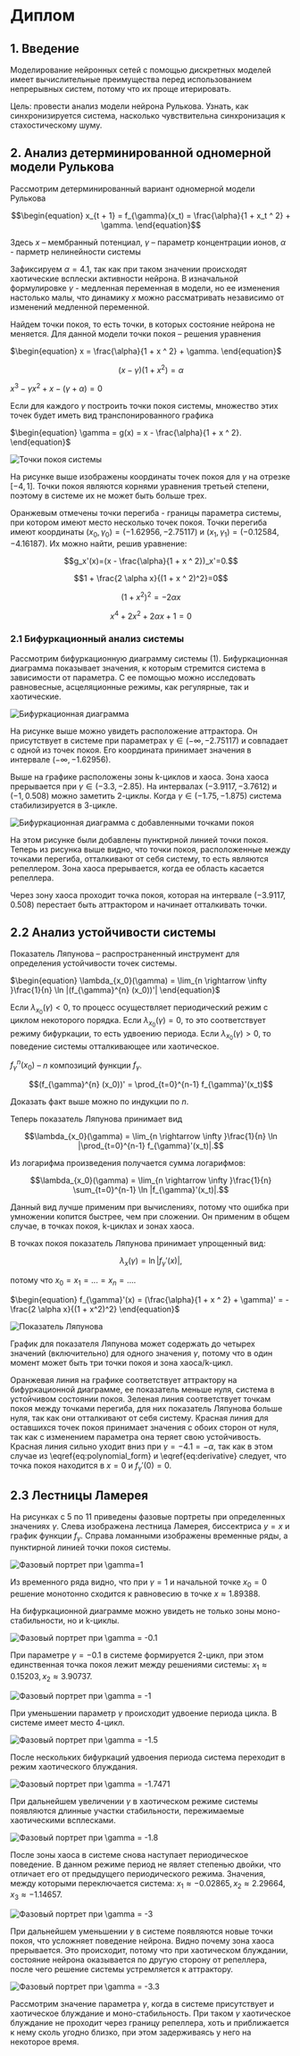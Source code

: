 # Диплом

## 1. Введение

Моделирование нейронных сетей с помощью дискретных моделей имеет вычислительные преимущества перед использованием непрерывных систем, потому что их проще итерировать.

Цель: провести анализ модели нейрона Рулькова. Узнать, как синхронизируется система, насколько чувствительна синхронизация к стахостическому шуму.

## 2. Анализ детерминированной одномерной модели Рулькова

Рассмотрим детерминированный вариант одномерной модели Рулькова

$$\begin{equation}
    x_{t + 1} = f_{\gamma}(x_t) = \frac{\alpha}{1 + x_t ^ 2} + \gamma.
\end{equation}$$


Здесь $x$ – мембранный потенциал, $\gamma$ – параметр концентрации ионов, $\alpha$ - парметр нелинейности системы

Зафиксируем $\alpha = 4.1$, так как при таком значении происходят хаотические всплески активности нейрона. В изначальной формулировке $\gamma$ - медленная переменная в модели, но ее изменения настолько малы, что динамику $x$ можно рассматривать независимо от изменений медленной переменной.

Найдем точки покоя, то есть точки, в которых состояние нейрона не меняется.
Для данной модели точки покоя – решения уравнения

$\begin{equation}
    x = \frac{\alpha}{1 + x ^ 2} + \gamma.
\end{equation}$

$$(x - \gamma)(1 + x ^ 2) = \alpha$$

$\begin{equation}
    x^3 - \gamma x ^ 2 + x - (\gamma + \alpha) = 0
\end{equation}$

Если для каждого $\gamma$ построить точки покоя системы, множество этих точек будет иметь вид транспонированного графика

$\begin{equation}
    \gamma = g(x) = x - \frac{\alpha}{1 + x ^ 2}.
\end{equation}$

![Точки покоя системы](images/1d/stable_points.png)

На рисунке выше изображены координаты точек покоя для $\gamma$ на отрезке $[-4, 1]$. Точки покоя являются корнями уравнения третьей степени, поэтому в системе их не может быть больше трех.

Оранжевым отмечены точки перегиба - границы параметра системы, при котором имеют место несколько точек покоя. Точки перегиба имеют координаты $(x_0, \gamma_0) = (-1.62956, -2.75117)$ и $(x_1 , \gamma_1) = (-0.12584, -4.16187)$. Их можно найти, решив уравнение:

$$g_x'(x)=(x - \frac{\alpha}{1 + x ^ 2})_x'=0.$$

$$1 + \frac{2 \alpha x}{(1 + x ^ 2)^2}=0$$

$$(1 + x ^ 2)^2= - 2 \alpha x$$

$$x^4 + 2 x ^ 2 + 2 \alpha x + 1 = 0$$

### 2.1 Бифуркационный анализ системы

Рассмотрим бифуркационную диаграмму системы (1).
Бифуркационная диаграмма показывает значения, к которым стремится система в зависимости от параметра. С ее помощью можно исследовать равновесные, асцеляционные режимы, как регулярные, так и хаотические.

![Бифуркационная диаграмма](images/1d/bifurcation_only.png)

На рисунке выше можно увидеть расположение аттрактора. Он присутствует в системе при параметрах $\gamma \in (-\infty, -2.75117)$ и совпадает с одной из точек покоя. Его координата принимает значения в интервале $(-\infty, -1.62956)$.

Выше на графике расположены зоны k-циклов и хаоса. Зона хаоса прерывается при $\gamma \in (-3.3, -2.85).$ На интервалах $(-3.9117, -3.7612)$ и $(-1, 0.508)$ можно заметить 2-циклы. Когда $\gamma \in (-1.75, -1.875)$ система стабилизируется в 3-цикле.

![Бифуркационная диаграмма с добавленными точками покоя](images/1d/bifurcation_with_stable.png)

На этом рисунке были добавлены пунктирной линией точки покоя. Теперь из рисунка выше видно, что точки покоя, расположенные между точками перегиба, отталкивают от себя систему, то есть являются репеллером. Зона хаоса прерывается, когда ее область касается репеллера.

Через зону хаоса проходит точка покоя, которая на интервале $(-3.9117, 0.508)$ перестает быть аттрактором и начинает отталкивать точки.

## 2.2 Анализ устойчивости системы

Показатель Ляпунова – распространенный инструмент для определения устойчивости точек системы.

$\begin{equation}
    \lambda_{x_0}(\gamma) = \lim_{n \rightarrow \infty }\frac{1}{n} \ln |(f_{\gamma}^{n} (x_0))'|
\end{equation}$

Если $\lambda_{x_0}(\gamma) < 0$, то процесс осуществляет периодический режим с циклом некоторого порядка. Если $\lambda_{x_0}(\gamma) = 0$, то это соответствует режиму бифуркации, то есть удвоению периода. Если $\lambda_{x_0}(\gamma) > 0$, то поведение системы отталкивающее или хаотическое.

$f_{\gamma}^{n} (x_0)$ – $n$ композиций функции $f_{\gamma}$.

$$(f_{\gamma}^{n} (x_0))' = \prod_{t=0}^{n-1} f_{\gamma}'(x_t)$$

Доказать факт выше можно по индукции по $n$.

Теперь показатель Ляпунова принимает вид

$$\lambda_{x_0}(\gamma) = \lim_{n \rightarrow \infty }\frac{1}{n} \ln |\prod_{t=0}^{n-1} f_{\gamma}'(x_t)|.$$

Из логарифма произведения получается сумма логарифмов:

$$\lambda_{x_0}(\gamma) = \lim_{n \rightarrow \infty }\frac{1}{n} \sum_{t=0}^{n-1} \ln |f_{\gamma}'(x_t)|.$$

Данный вид лучше применим при вычислениях, потому что ошибка при умножении копится быстрее, чем при сложении. Он применим в общем случае, в точках покоя, k-циклах и зонах хаоса.

В точках покоя показатель Ляпунова принимает упрощенный вид: 

$$\lambda_{x}(\gamma) = \ln |f_{\gamma}'(x)|,$$

потому что $x_0 = x_1 = ... = x_n = ...$.

$\begin{equation}
    f_{\gamma}'(x) = 
    (\frac{\alpha}{1 + x ^ 2} + \gamma)' =
    - \frac{2 \alpha x}{(1 + x^2)^2}
\end{equation}$

![Показатель Ляпунова](images/1d/lyapunov_exponent.png)

График для показателя Ляпунова может содержать до четырех значений (включительно) для одного значения $\gamma$, потому что в один момент может быть три точки покоя и зона хаоса/k-цикл.

Оранжевая линия на графике соответствует аттрактору на бифуркационной диаграмме, ее показатель меньше нуля, система в устойчивом состоянии покоя.
Зеленая линия соответствует точкам покоя между точками перегиба, для них показатель Ляпунова больше нуля, так как они отталкивают от себя систему.
Красная линия для оставшихся точек покоя принимает значения с обоих сторон от нуля, так как с изменением параметра она теряет свою устойчивость. Красная линия сильно уходит вниз при $\gamma = -4.1 = -\alpha$, так как в этом случае из \eqref{eq:polynomial_form} и \eqref{eq:derivative} следует, что точка покоя находится в $x = 0$ и $f_{\gamma}'(0) = 0$.

## 2.3 Лестницы Ламерея

На рисунках с 5 по 11 приведены фазовые портреты при определенных значениях $\gamma$. Слева изображена лестница Ламерея, биссектриса $y = x$ и график функции $f_{\gamma}$. Справа ломанными изображены временные ряды, а пунктирной линией точки покоя системы.

![Фазовый портрет при $\gamma=1$](images/1d/single_attraction.png)

Из временного ряда видно, что при $\gamma = 1$ и начальной точке $x_0 = 0$ решение монотонно сходится к равновесию в точке $x \approx 1.89388$.

На бифуркационной диаграмме можно увидеть не только зоны моно-стабильности, но и k-циклы.

![Фазовый портрет при $\gamma = -0.1$](images/1d/two_cycle.png)

При параметре $\gamma = -0.1$ в системе формируется 2-цикл, при этом единственная точка покоя лежит между решениями системы: $x_1 \approx 0.15203, x_2 \approx 3.90737$.

![Фазовый портрет при $\gamma = -1$](images/1d/four_cycles.png)

При уменьшении параметр $\gamma$ происходит удвоение периода цикла. В системе имеет место 4-цикл.

![Фазовый портрет при $\gamma = -1.5$](images/1d/chaos.png)

После нескольких бифуркаций удвоения периода система переходит в режим хаотического блуждания.

![Фазовый портрет при $\gamma = -1.7471$](images/1d/chaotic_burst.png)

При дальнейшем увеличении $\gamma$ в хаотическом режиме системы появляются длинные участки стабильности, пережимаемые хаотическими всплесками.

![Фазовый портрет при $\gamma = -1.8$](images/1d/three_cycle.png)

После зоны хаоса в системе снова наступает периодическое поведение. В данном режиме период не являет степенью двойки, что отличает его от предыдущего периодического режима. Значения, между которыми переключается система: 
$x_1 \approx -0.02865, x_2 \approx 2.29664, x_3 \approx -1.14657$.

![Фазовый портрет при $\gamma = -3$](images/1d/from_chaos_to_stable.png)

При дальнейшем уменьшении $\gamma$ в системе появляются новые точки покоя, что усложняет поведение нейрона. Видно почему зона хаоса прерывается. Это происходит, потому что при хаотическом блуждании, состояние нейрона оказывается по другую сторону от репеллера, после чего решение системы устремляется к аттрактору.

![Фазовый портрет при $\gamma = -3.3$](images/1d/chaos_and_stable.png)

Рассмотрим значение параметра $\gamma$, когда в системе присутствует и хаотическое блуждание и моно-стабильность. При таком $\gamma$ хаотическое блуждание не проходит через границу репеллера, хоть и приближается к нему сколь угодно близко, при этом задерживаясь у него на некоторое время.